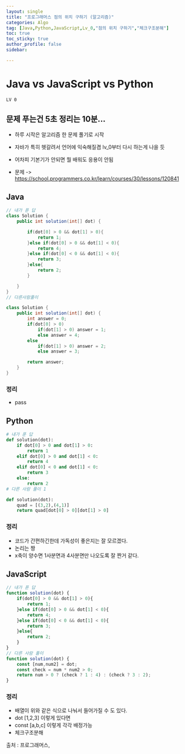 ```yaml
---
layout: single
title: "프로그래머스 점의 위치 구하기 (알고리즘)"
categories: Algo
tag: [Java,Python,JavaScript,Lv_0,"점의 위치 구하기","체크구조분해"]
toc: true
toc_sticky: true
author_profile: false
sidebar:

---
```

# Java vs JavaScript vs Python
`LV 0`
## 문제 푸는건 5초 정리는 10분...

- 하루 시작은 알고리즘 한 문제 풀기로 시작
- 자바가 특히 헷갈려서 언어에 익숙해질겸 lv_0부터 다시 하는게 나을 듯
- 어차피 기본기가 안되면 뭘 배워도 응용이 안됨

- 문제 -> https://school.programmers.co.kr/learn/courses/30/lessons/120841

## Java

```java
// 내가 푼 답
class Solution {
    public int solution(int[] dot) {

        if(dot[0] > 0 && dot[1] > 0){
            return 1;
        }else if(dot[0] > 0 && dot[1] < 0){
            return 4;
        }else if(dot[0] < 0 && dot[1] < 0){
            return 3;
        }else{
            return 2;
        }

    }
}
// 다른사람풀이 

class Solution {
    public int solution(int[] dot) {
        int answer = 0;
        if(dot[0] > 0) 
            if(dot[1] > 0) answer = 1;
            else answer = 4;
        else 
            if(dot[1] > 0) answer = 2;
            else answer = 3;

        return answer;
    }
}
```
### 정리
- pass



## Python
```python
# 내가 푼 답
def solution(dot):
    if dot[0] > 0 and dot[1] > 0:
        return 1
    elif dot[0] > 0 and dot[1] < 0:
        return 4
    elif dot[0] < 0 and dot[1] < 0:
        return 3
    else:
        return 2
# 다른 사람 풀이 1

def solution(dot):
    quad = [(3,2),(4,1)]
    return quad[dot[0] > 0][dot[1] > 0]

```
### 정리
- 코드가 간편하긴한데 가독성이 좋은지는 잘 모르겠다.
- 논리는 짱
- x축이 양수면 1사분면과 4사분면만 나오도록 잘 짠거 같다.



## JavaScript

```javascript
// 내가 푼 답
function solution(dot) {
	if(dot[0] > 0 && dot[1] > 0){
		return 1;
	}else if(dot[0] > 0 && dot[1] < 0){
		return 4;
	}else if(dot[0] < 0 && dot[1] < 0){
		return 3;
	}else{
		return 2;
	}
}
// 다른 사람 풀이
function solution(dot) {
    const [num,num2] = dot;
    const check = num * num2 > 0;
    return num > 0 ? (check ? 1 : 4) : (check ? 3 : 2);
}
```
### 정리
- 배열이 위와 같은 식으로 나눠서 들어가질 수 도 있다.
- dot [1,2,3] 이렇게 있다면
- const [a,b,c] 이렇게 각각 배정가능
- 체크구조분해



출처 : 프로그래머스,